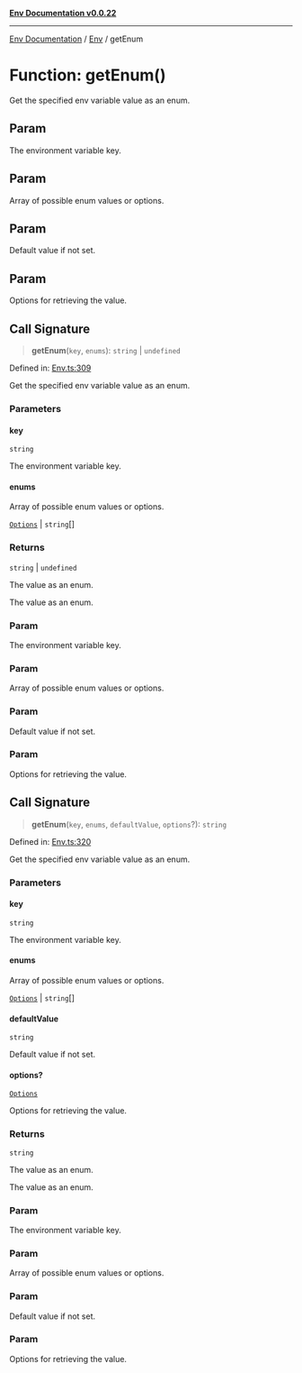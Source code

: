 [**Env Documentation v0.0.22**](../../README.md)

***

[Env Documentation](../../modules.md) / [Env](../README.md) / getEnum

# Function: getEnum()

Get the specified env variable value as an enum.

## Param

The environment variable key.

## Param

Array of possible enum values or options.

## Param

Default value if not set.

## Param

Options for retrieving the value.

## Call Signature

> **getEnum**(`key`, `enums`): `string` \| `undefined`

Defined in: [Env.ts:309](https://github.com/stonemjs/env/blob/320b081e7574fcb1610bef7c2b4d7c8fcf9f9dd5/src/Env.ts#L309)

Get the specified env variable value as an enum.

### Parameters

#### key

`string`

The environment variable key.

#### enums

Array of possible enum values or options.

[`Options`](../../declarations/interfaces/Options.md) | `string`[]

### Returns

`string` \| `undefined`

The value as an enum.

The value as an enum.

### Param

The environment variable key.

### Param

Array of possible enum values or options.

### Param

Default value if not set.

### Param

Options for retrieving the value.

## Call Signature

> **getEnum**(`key`, `enums`, `defaultValue`, `options`?): `string`

Defined in: [Env.ts:320](https://github.com/stonemjs/env/blob/320b081e7574fcb1610bef7c2b4d7c8fcf9f9dd5/src/Env.ts#L320)

Get the specified env variable value as an enum.

### Parameters

#### key

`string`

The environment variable key.

#### enums

Array of possible enum values or options.

[`Options`](../../declarations/interfaces/Options.md) | `string`[]

#### defaultValue

`string`

Default value if not set.

#### options?

[`Options`](../../declarations/interfaces/Options.md)

Options for retrieving the value.

### Returns

`string`

The value as an enum.

The value as an enum.

### Param

The environment variable key.

### Param

Array of possible enum values or options.

### Param

Default value if not set.

### Param

Options for retrieving the value.
